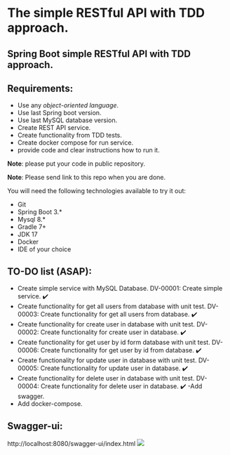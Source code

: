 # The simple RESTful API with TDD approach.

## Spring Boot simple RESTful API with TDD approach.

## Requirements:

- Use any *object-oriented language*.
- Use last Spring boot version.
- Use last MySQL database version.
- Create REST API service.
- Create functionality from TDD tests.
- Create docker compose for run service.
- provide code and clear instructions how to run it.

**Note**: please put your code in public repository.

**Note**: Please send link to this repo when you are done.

You will need the following technologies available to try it out:

* Git
* Spring Boot 3.*
* Mysql 8.*
* Gradle 7+
* JDK 17
* Docker
* IDE of your choice

## TO-DO list (ASAP):

- Create simple service with MySQL Database. DV-00001: Create simple service. :heavy_check_mark:
- Create functionality for get all users from database with unit test. DV-00003: Create functionality for get all users from database. :heavy_check_mark:
- Create functionality for create user in database with unit test. DV-00002: Create functionality for create user in database.  :heavy_check_mark:
- Create functionality for get user by id form database with unit test. DV-00006: Create functionality for get user by id from database. :heavy_check_mark:
- Create functionality for update user in database with unit test. DV-00005: Create functionality for update user in database.  :heavy_check_mark:
- Create functionality for delete user in database with unit test. DV-00004: Create functionality for delete user in database.  :heavy_check_mark:
-Add swagger.
- Add docker-compose.
## Swagger-ui:
http://localhost:8080/swagger-ui/index.html
![](https://i.postimg.cc/g0FdZgTv/9f6f7275-c132-42fc-a1e0-bb65c0cade0d.png)

